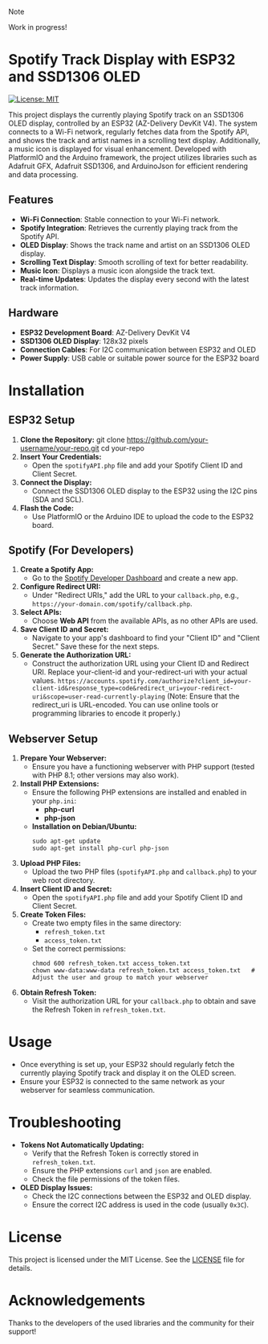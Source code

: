 > [!NOTE]
> Work in progress!

# Spotify Track Display with ESP32 and SSD1306 OLED
[![License: MIT](https://img.shields.io/badge/License-MIT-yellow.svg)](LICENSE)

This project displays the currently playing Spotify track on an SSD1306 OLED display, controlled by an ESP32 (AZ-Delivery DevKit V4). The system connects to a Wi-Fi network, regularly fetches data from the Spotify API, and shows the track and artist names in a scrolling text display. Additionally, a music icon is displayed for visual enhancement. Developed with PlatformIO and the Arduino framework, the project utilizes libraries such as Adafruit GFX, Adafruit SSD1306, and ArduinoJson for efficient rendering and data processing.

## Features
+ **Wi-Fi Connection**: Stable connection to your Wi-Fi network.
+ **Spotify Integration**: Retrieves the currently playing track from the Spotify API.
+ **OLED Display**: Shows the track name and artist on an SSD1306 OLED display.
+ **Scrolling Text Display**: Smooth scrolling of text for better readability.
+ **Music Icon**: Displays a music icon alongside the track text.
+ **Real-time Updates**: Updates the display every second with the latest track information.

## Hardware
+ **ESP32 Development Board**: AZ-Delivery DevKit V4
+ **SSD1306 OLED Display**: 128x32 pixels
+ **Connection Cables**: For I2C communication between ESP32 and OLED
+ **Power Supply**: USB cable or suitable power source for the ESP32 board

# Installation

## ESP32 Setup
1. **Clone the Repository:**
   git clone https://github.com/your-username/your-repo.git
   cd your-repo
2. **Insert Your Credentials:**
   - Open the `spotifyAPI.php` file and add your Spotify Client ID and Client Secret.
3. **Connect the Display:**
   - Connect the SSD1306 OLED display to the ESP32 using the I2C pins (SDA and SCL).
4. **Flash the Code:**
   - Use PlatformIO or the Arduino IDE to upload the code to the ESP32 board.

## Spotify (For Developers)
1. **Create a Spotify App:**
   - Go to the [Spotify Developer Dashboard](https://developer.spotify.com/dashboard/) and create a new app.
2. **Configure Redirect URI:**
   - Under "Redirect URIs," add the URL to your `callback.php`, e.g., `https://your-domain.com/spotify/callback.php`.
3. **Select APIs:**
   - Choose **Web API** from the available APIs, as no other APIs are used.
4. **Save Client ID and Secret:**
   - Navigate to your app's dashboard to find your "Client ID" and "Client Secret." Save these for the next steps.
5. **Generate the Authorization URL:**
   - Construct the authorization URL using your Client ID and Redirect URI. Replace your-client-id and your-redirect-uri with your actual values.
     `https://accounts.spotify.com/authorize?client_id=your-client-id&response_type=code&redirect_uri=your-redirect-uri&scope=user-read-currently-playing`
     (Note: Ensure that the redirect_uri is URL-encoded. You can use online tools or programming libraries to encode it properly.)

## Webserver Setup
1. **Prepare Your Webserver:**
   - Ensure you have a functioning webserver with PHP support (tested with PHP 8.1; other versions may also work).
2. **Install PHP Extensions:**
   - Ensure the following PHP extensions are installed and enabled in your `php.ini`:
     - **php-curl**
     - **php-json**
   - **Installation on Debian/Ubuntu:**
     ```
     sudo apt-get update
     sudo apt-get install php-curl php-json
     ```
3. **Upload PHP Files:**
   - Upload the two PHP files (`spotifyAPI.php` and `callback.php`) to your web root directory.
4. **Insert Client ID and Secret:**
   - Open the `spotifyAPI.php` file and add your Spotify Client ID and Client Secret.
5. **Create Token Files:**
   - Create two empty files in the same directory:
     - `refresh_token.txt`
     - `access_token.txt`
   - Set the correct permissions:
     ```
     chmod 600 refresh_token.txt access_token.txt
     chown www-data:www-data refresh_token.txt access_token.txt   # Adjust the user and group to match your webserver
     ```
6. **Obtain Refresh Token:**
   - Visit the authorization URL for your `callback.php` to obtain and save the Refresh Token in `refresh_token.txt`.

# Usage
- Once everything is set up, your ESP32 should regularly fetch the currently playing Spotify track and display it on the OLED screen.
- Ensure your ESP32 is connected to the same network as your webserver for seamless communication.

# Troubleshooting
- **Tokens Not Automatically Updating:**
  - Verify that the Refresh Token is correctly stored in `refresh_token.txt`.
  - Ensure the PHP extensions `curl` and `json` are enabled.
  - Check the file permissions of the token files.
- **OLED Display Issues:**
  - Check the I2C connections between the ESP32 and OLED display.
  - Ensure the correct I2C address is used in the code (usually `0x3C`).

# License
This project is licensed under the MIT License. See the [LICENSE](LICENSE) file for details.

# Acknowledgements
Thanks to the developers of the used libraries and the community for their support!

